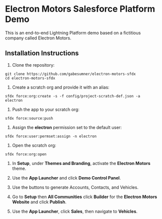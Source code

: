 # Electron Motors Salesforce Platform Demo

This is an end-to-end Lightning Platform demo based on a fictitious company called Electron Motors.

## Installation Instructions

1. Clone the repository:

```
git clone https://github.com/gabesumner/electron-motors-sfdx
cd electron-motors-sfdx
```

1. Create a scratch org and provide it with an alias:

  ```
  sfdx force:org:create -s -f config/project-scratch-def.json -a electron
  ```

1. Push the app to your scratch org:

  ```
  sfdx force:source:push
  ```

1. Assign the **electron** permission set to the default user:

  ```
  sfdx force:user:permset:assign -n electron
  ```

1. Open the scratch org:

  ```
  sfdx force:org:open
  ```

1. In **Setup**, under **Themes and Branding**, activate the **Electron Motors** theme.

1. Use the **App Launcher** and click **Demo Control Panel**.

1. Use the buttons to generate Accounts, Contacts, and Vehicles.

1. Go to **Setup** then **All Communities** click **Builder** for the **Electron Motors Website** and click **Publish**.

1. Use the **App Launcher**, click **Sales**, then navigate to **Vehicles**.